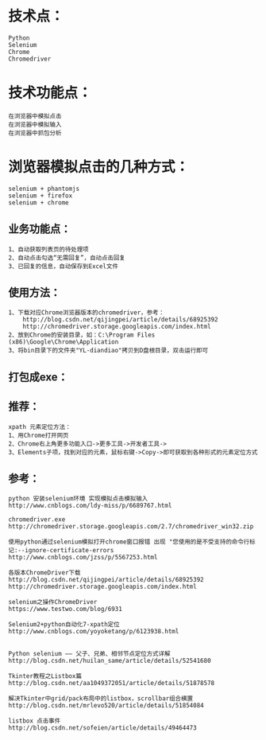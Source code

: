 # 技术点：
	Python
	Selenium
	Chrome
	Chromedriver

# 技术功能点：
	在浏览器中模拟点击
	在浏览器中模拟输入
	在浏览器中抓包分析

# 浏览器模拟点击的几种方式：
	selenium + phantomjs
	selenium + firefox
	selenium + chrome
	
## 业务功能点：
	1、自动获取列表页的待处理项
	2、自动点击勾选“无需回复”，自动点击回复
	3、已回复的信息，自动保存到Excel文件

## 使用方法：
	1、下载对应Chrome浏览器版本的chromedriver，参考：
		http://blog.csdn.net/qijingpei/article/details/68925392
		http://chromedriver.storage.googleapis.com/index.html
	2、放到Chrome的安装目录，如：C:\Program Files (x86)\Google\Chrome\Application
	3、将bin目录下的文件夹"YL-diandiao"拷贝到D盘根目录，双击运行即可
	
## 打包成exe：

## 推荐：
	xpath 元素定位方法：
	1、用Chrome打开网页
	2、Chrome右上角更多功能入口->更多工具->开发者工具->
	3、Elements子项，找到对应的元素，鼠标右键->Copy->即可获取到各种形式的元素定位方式

## 参考：
	python 安装selenium环境 实现模拟点击模拟输入
	http://www.cnblogs.com/ldy-miss/p/6689767.html
	
	chromedriver.exe
	http://chromedriver.storage.googleapis.com/2.7/chromedriver_win32.zip

	使用python通过selenium模拟打开chrome窗口报错 出现 "您使用的是不受支持的命令行标记:--ignore-certificate-errors
	http://www.cnblogs.com/jzss/p/5567253.html

	各版本ChromeDriver下载
	http://blog.csdn.net/qijingpei/article/details/68925392
	http://chromedriver.storage.googleapis.com/index.html

	selenium之操作ChromeDriver
	https://www.testwo.com/blog/6931

	Selenium2+python自动化7-xpath定位
	http://www.cnblogs.com/yoyoketang/p/6123938.html


	Python selenium —— 父子、兄弟、相邻节点定位方式详解
	http://blog.csdn.net/huilan_same/article/details/52541680

	Tkinter教程之Listbox篇
	http://blog.csdn.net/aa1049372051/article/details/51878578

	解决Tkinter中grid/pack布局中的listbox，scrollbar组合横置
	http://blog.csdn.net/mrlevo520/article/details/51854084

	listbox 点击事件
	http://blog.csdn.net/sofeien/article/details/49464473
	
